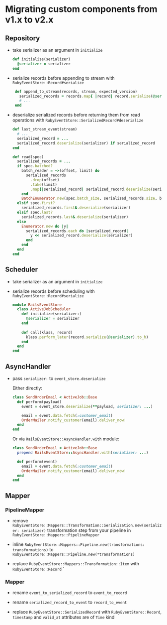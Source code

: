 # Migrating custom components from v1.x to v2.x

## Repository

- take serializer as an argument in `initialize`

  ```ruby
  def initialize(serializer)
    @serializer = serializer
  end
  ```

- serialize records before appending to stream with `RubyEventStore::Record#serialize`

  ```ruby
   def append_to_stream(records, stream, expected_version)
     serialized_records = records.map{ |record| record.serialize(@serializer) }
     # ...
   end
  ```
- deserialize serialized records before returning them from read operations with `RubyEventStore::SerializedRecord#deserialize`

   ```ruby
   def last_stream_event(stream)
     # ...
     serialized_record = ...
     serialized_record.deserialize(serializer) if serialized_record
   end
   
   def read(spec)
     serialized_records = ...
     if spec.batched?
       batch_reader = ->(offset, limit) do
         serialized_records
           .drop(offset)
           .take(limit)
           .map{|serialized_record| serialized_record.deserialize(serializer) }
       end
       BatchEnumerator.new(spec.batch_size, serialized_records.size, batch_reader).each
     elsif spec.first?
       serialized_records.first&.deserialize(serializer)
     elsif spec.last?
       serialized_records.last&.deserialize(serializer)
     else
       Enumerator.new do |y|
         serialized_records.each do |serialized_record|
           y << serialized_record.deserialize(serializer)
         end
       end
     end
   end
   ```

## Scheduler

- take serializer as an argument in `initialize`

- serialize records before scheduling with `RubyEventStore::Record#serialize` 

  ```ruby
  module RailsEventStore
    class ActiveJobScheduler
      def initialize(serializer:)
        @serializer = serializer
      end
   
      def call(klass, record)
        klass.perform_later(record.serialize(@serializer).to_h)
      end
    end
  end
  ```
  

## AsyncHandler

- pass `serializer:` to `event_store.deserialize`

  Either directly:

  ```ruby
  class SendOrderEmail < ActiveJob::Base
    def perform(payload)
      event = event_store.deserialize(**payload, serializer: ...)
  
      email = event.data.fetch(:customer_email)
      OrderMailer.notify_customer(email).deliver_now!
    end
  end
  ```
  
  Or via `RailsEventStore::AsyncHandler.with` module:
  
  ```ruby
  class SendOrderEmail < ActiveJob::Base
    prepend RailsEventStore::AsyncHandler.with(serializer: ...)
  
    def perform(event)
      email = event.data.fetch(:customer_email)
      OrderMailer.notify_customer(email).deliver_now!
    end
  end 
  ```
  

## Mapper

### PipelineMapper

- remove `RubyEventStore::Mappers::Transformation::Serialization.new(serializer: serializer)` transformation step from your pipeline in `RubyEventStore::Mappers::PipelineMapper`

- inline `RubyEventStore::Mappers::Pipeline.new(transformations: transformations)` to `RubyEventStore::Mappers::Pipeline.new(*transformations)`

- replace `RubyEventStore::Mappers::Transformation::Item` with `RubyEventStore::Record`
`
### Mapper

- rename `event_to_serialized_record` to `event_to_record`

- rename `serialized_record_to_event` to `record_to_event`

- replace `RubyEventStore::SerializedRecord` with `RubyEventStore::Record`, `timestamp` and `valid_at` attributes are of `Time` kind

